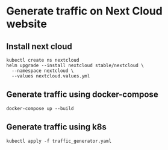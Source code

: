 # Generate traffic on Next Cloud website

## Install next cloud

```
kubectl create ns nextcloud
helm upgrade --install nextcloud stable/nextcloud \
  --namespace nextcloud \
  --values nextcloud.values.yml
```

## Generate traffic using docker-compose

```
docker-compose up --build
```

## Generate traffic using k8s

```
kubectl apply -f traffic_generator.yaml
```

